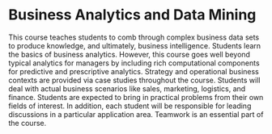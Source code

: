 # Business Analytics and Data Mining

This course teaches students to comb through complex business data sets to produce knowledge, and ultimately, business intelligence. 
Students learn the basics of business analytics. However, this course goes well beyond typical analytics for managers by including rich computational 
components for predictive and prescriptive analytics. Strategy and operational business contexts are provided via case studies throughout the course. 
Students will deal with actual business scenarios like sales, marketing, logistics, and finance. Students are expected to bring in practical problems 
from their own fields of interest. In addition, each student will be responsible for leading discussions in a particular application area. Teamwork is 
an essential part of the course.
